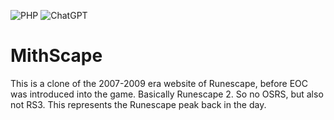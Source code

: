 ![PHP](https://img.shields.io/badge/PHP%208.4-%23777BB4.svg?style=for-the-badge&logo=php&logoColor=white)
![ChatGPT](https://img.shields.io/badge/OpenAI%20Codex-74aa9c?style=for-the-badge&logo=openai&logoColor=white)

# MithScape
This is a clone of the 2007-2009 era website of Runescape, before EOC was introduced into the game. Basically Runescape 2. So no OSRS, but also not RS3. This represents the Runescape peak back in the day.
